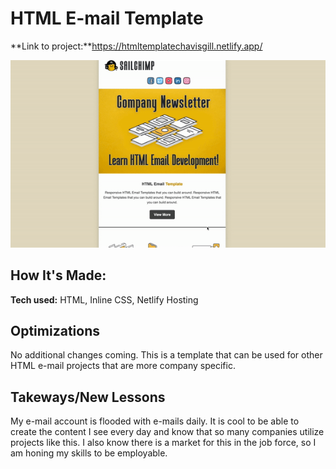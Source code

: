 # HTML E-mail Template

**Link to project:**https://htmltemplatechavisgill.netlify.app/

![HTML E-mail Template](https://github.com/ChavGill/ChavGill/blob/main/emailtemplate.gif)

## How It's Made:

**Tech used:** HTML, Inline CSS, Netlify Hosting

## Optimizations

No additional changes coming. This is a template that can be used for other HTML e-mail projects that are more company specific.

## Takeways/New Lessons

My e-mail account is flooded with e-mails daily. It is cool to be able to create the content I see every day and know that so many companies utilize projects like this. I also know there is a market for this in the job force, so I am honing my skills to be employable. 


